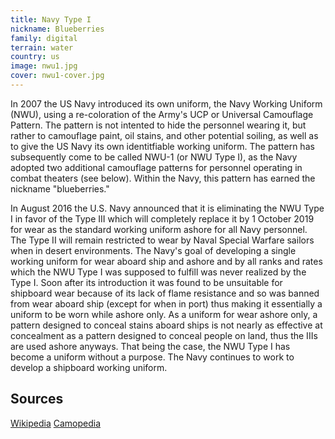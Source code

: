 ```yaml
---
title: Navy Type I
nickname: Blueberries
family: digital
terrain: water
country: us
image: nwu1.jpg
cover: nwu1-cover.jpg
---
```

In 2007 the US Navy introduced its own uniform, the Navy Working Uniform (NWU), using a re-coloration of the Army's UCP or Universal Camouflage Pattern. The pattern is not intented to hide the personnel wearing it, but rather to camouflage paint, oil stains, and other potential soiling, as well as to give the US Navy its own identitfiable working uniform. The pattern has subsequently come to be called NWU-1 (or NWU Type I), as the Navy adopted two additional camouflage patterns for personnel operating in combat theaters (see below). Within the Navy, this pattern has earned the nickname "blueberries."

In August 2016 the U.S. Navy announced that it is eliminating the NWU Type I in favor of the Type III which will completely replace it by 1 October 2019 for wear as the standard working uniform ashore for all Navy personnel. The Type II will remain restricted to wear by Naval Special Warfare sailors when in desert environments. The Navy's goal of developing a single working uniform for wear aboard ship and ashore and by all ranks and rates which the NWU Type I was supposed to fulfill was never realized by the Type I. Soon after its introduction it was found to be unsuitable for shipboard wear because of its lack of flame resistance and so was banned from wear aboard ship (except for when in port) thus making it essentially a uniform to be worn while ashore only. As a uniform for wear ashore only, a pattern designed to conceal stains aboard ships is not nearly as effective at concealment as a pattern designed to conceal people on land, thus the IIIs are used ashore anyways. That being the case, the NWU Type I has become a uniform without a purpose. The Navy continues to work to develop a shipboard working uniform.

Sources
------
[Wikipedia](https://en.wikipedia.org/wiki/Uniforms_of_the_United_States_Navy)
[Camopedia](http://camopedia.org/index.php?title=USA)
